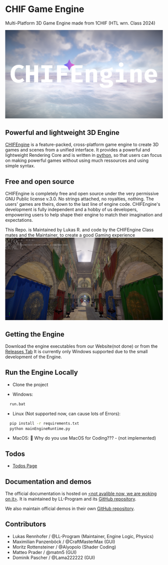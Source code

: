 
# CHIF Game Engine 
Multi-Platform 3D Game Engine made from 1CHIF (HTL wrn. Class 2024)

<p align="center">
  <a href="https://godotengine.org">
    <img src="https://github.com/LL-Program/CHIF-Engine/blob/main/GitPage/CHIFEngineLogoMain.png?raw=true" width="1080" alt="CHIFEngine logo">
  </a>
</p>

## Powerful and lightweight 3D Engine

[CHIFEngine](https://github.com/LL-Program/CHIF-Engine) is a feature-packed, cross-platform game engine to create 3D games and scenes from a unified interface. It provides a powerful and lightweight Rendering Core and is written in [python](https://www.python.org/), so that users can focus on making powerful games without using much ressources and using simple syntax.

## Free and open source

CHIFEngine is completely free and open source under the very permissive GNU Public license v.3.0. No strings attached, no royalties, nothing. The users' games are theirs, down to the last line of engine code. CHIFEngine's development is fully independent and a hobby of us developers, empowering users to help shape their engine to match their imagination and expectations.

This Repo. is Maintained by Lukas R. and code by the CHIFEngine Class mates and the Maintainer, to create a good Gaming experience
![App Screenshot1](https://github.com/LL-Program/CHIF-Engine/blob/main/GitPage/Screenshots/Screenshot%202024-10-30%20172322.png?raw=true)

## Getting the Engine

Download the engine executables from our Website(not done) or from the [Releases Tab](https://github.com/LL-Program/CHIF-Engine/releases)
It is currently only Windows supported due to the small development of the Engine.

## Run the Engine Locally

 - Clone the project

- Windows:
```bash
  run.bat
```

- Linux (Not supported now, can cause lots of Errors):

```bash
  pip install -r requirements.txt
  python mainEngineRuntime.py
```
 - MacOS: 🤷 Why do you use MacOS for Coding??? - (not implemented)

## Todos

 - [Todos Page](Ressources/Pages/Todo.md)

## Documentation and demos

The official documentation is hosted on [<not avalible now, we are woking on it>]().
It is maintained by LL-Program and its [GitHub repository](https://github.com/LL-Program/CHIF-Engine/).

We also maintain official demos in their own [GitHub repository](https://github.com/LL-Program/CHIF-Engine/tree/main/Demos/).

## Contributors

 - Lukas Rennhofer / @LL-Program (Maintainer, Engine Logic, Physics)
 - Maximilian Panzenböck / @CraftMasterMax (GUI)
 - Moritz Rottensteiner / 
@Alyopolo (Shader Coding)
 - Matteo Prader / @matm5 (GUI)
 - Dominik Pascher / @Lama222222 (GUI)

